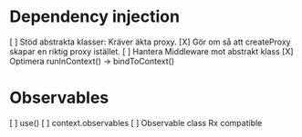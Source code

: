 # Dependency injection

[ ] Stöd abstrakta klasser: Kräver äkta proxy.
[X] Gör om så att createProxy skapar en riktig proxy istället.
[ ] Hantera Middleware mot abstrakt klass
[X] Optimera runInContext() -> bindToContext()

# Observables

[ ] use()
[ ] context.observables
[ ] Observable class Rx compatible
